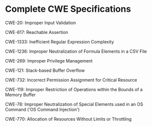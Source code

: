 

# Complete CWE Specifications

CWE-20: Improper Input Validation

CWE-617: Reachable Assertion

CWE-1333: Inefficient Regular Expression Complexity

CWE-1236: Improper Neutralization of Formula Elements in a CSV File

CWE-269: Improper Privilege Management

CWE-121: Stack-based Buffer Overflow

CWE-732: Incorrect Permission Assignment for Critical Resource

CWE-119: Improper Restriction of Operations within the Bounds of a Memory Buffer

CWE-78: Improper Neutralization of Special Elements used in an OS Command ('OS Command Injection')

CWE-770: Allocation of Resources Without Limits or Throttling